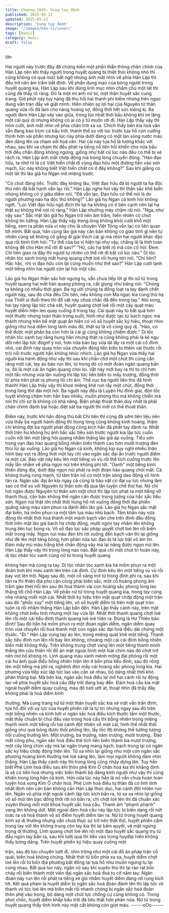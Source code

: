 ```yaml
---
title: Chương 1645: Vung tay đánh
published: 2025-05-22
updated: 2025-05-22
description: 'Vung tay đánh'
image: '/images/han-li/cover/'
tags: [HanLi]
category: HanLi
draft: false
---
```


lớn

Hai người này trước đây đã chứng kiến một phần thần thông
chân chính của Hàn Lập nên khi thấy người trong huyết quang bị
thiệt thòi không nhỏ thì cũng không có quá mức bất ngờ nhưng
ánh mắt nhìn về phía Hàn Lập thì đều trở nên âm trầm bất định.
Về phần dung mạo của bóng người trong huyết quang kia, Hàn
Lập sau khi dùng linh mục nhìn chăm chú một lát thì cũng đã thấy
rõ ràng. Đó là một mi anh nử tử, một thân huyết sắc cung trang.
Giờ phút này tuy nàng đã thu hồi hai thanh phi kiếm nhưng trên
ngọc dung vẫn tràn đầy vẻ giật mình. Hiển nhiên sự lợi hại của
Nguyên từ thần quang vừa rồi đã làm cho nàng hoảng sợ, đồng
thời hết sức kiêng kị. Ba người đem Hàn Lập vây vào giữa, trong
lúc nhất thời bầu không khí im lặng một cái quỷ dị nhưng không
có ai có ý tứ muốn rời đi. Hàn Lập thấy vậy thì mỉm cười, ánh mắt
nhìn về phía chân trời xa xa.
Chích thấy bên kia hoả vân vẫn đang bao trùm cả bầu trời, thanh
thế so với lúc trước tựa hồ còn cường thịnh hơn vài phần nhưng
lúc này phía dưới đang có một làn sóng nước màu đen dâng lên
va chạm với hoả vân. Hai cái này tựa hồ là tương khắc với nhau,
sau khi va chạm thì đều phát ra tiếng nổ liên hồi khiến cho nửa
bầu trời đều chấn động không ngừng, giống như bất cứ lúc nào
đều có thể bị xé rách ra. Hàn Lập ánh mắt chớp động mà trong
lòng chuyển động.
"Hàn đạo hữu, ta nhớ rõ là có Việt hiền chất đi cùng đạo hữu một
đường tiến vào sơn mạch, lúc này không biết Việt hiền chất có ở
đây không?"
Sau khi giằng co một lát thì lão giả họ Ngạn mở miệng trước.

"Có chút đáng tiếc. Trước đây không lâu, Việt đạo hữu đã bị người
ta hạ độc thủ nên đã bất hạnh vẫn lạc rồi."
Hàn Lập nghe hỏi vậy thì thần sắc khẽ biến nhưng không có ý
giấu diếm nói.
"Đã vẩn lạc. Đạo hữu có thể nói là do người phương nào hạ độc
thủ không?"
Lão giả họ Ngạn cả kinh hỏi không ngớt.
"Lúc Việt đạo hữu ngộ địch thì tại hạ không có ở bên cạnh nên tại
hạ thật sự không thể nói rõ ràng."
Hàn Lập nhướng mày chậm rãi nói.
"Nga, như vậy sao."
Sắc mặt lão giả họ Ngạn trở nên âm trầm, hiển nhiên có chút
không tin tưởng.
Hàn Lập thấy vậy trong lòng không khỏi cười khổ một tiếng, xem
ra phân nửa vị này cho là chuyện Việt Tông vẩn lạc có liên quan
tới mình. Bất quá, hắn cùng lão giả này căn bản không có giao
tình gì nên tự nhiên cũng sẽ không cố gắng đi giải thích cái gì mà
nhìn hai người khác đảo qua rồi bình tĩnh hỏi:
"Tư thế của ba vị hiện tại như vậy, chẳng lẽ là tính toán không để
cho Hàn mỗ rời đi sao?"
"Hừ, các hạ biết rõ mà còn cố hỏi. Đem Chi tiên giao ra đây thì
ngươi tự nhiên có thể rời đi bất cứ lúc nào."
Dị tộc nhân tóc xanh trong mắt hung quang chợt loé rồi hung tợn
nói.
"Chi tiên? Hắc hắc, nhị vị đạo hữu còn lại cũng muốn như thế
sao?"
Hàn Lập cười lạnh một tiếng nhìn hai người còn lại hỏi một câu.

Lão giả họ Ngạn thần sắc hơi ngưng tụ, vẫn chưa tiếp lời gì thì
nữ tử trong huyết quang hai mắt hàn quang phóng ra, cất giọng
như băng nói:
"Chúng ta không có nhiều thời gian. Ba ng ười chúng ta đồng loạt
ra tay đánh chết người này, sau đó chia đều Chi tiên, nếu không
con Ma ngạc kia cùng thủ hạ của Thiết sí đuổi theo thì đồ vật này
chưa chắc đã đến trong tay."
Nói xong, hai tay nàng lập tức chà xát, huyết quang chợt loé rồi
một cây quạt màu huyết diễm hiện len quay cuồng ở trong tay.
Cái quạt này to bất quá hơn một thước nhưng toàn thân trong
suốt, hình như được tạc từ bạch ngọc mà thành nhưng trên bề
mặt quạt ẩn hiện có vô số huyết sắc ký hiệu, thoạt nhìn giống như
hoả diễm lóng lánh màu đỏ, thật sự là vô cùng quỷ dị.
"Hảo, có thể được một phần ba còn hơn là cái gì cũng không
chiếm được."
Dị tộc nhân tóc xanh tuy rằng hung hãn nhưng thật ra cũng không
phải là kẻ ngu dốt nên lập tức đôgnf ý nói, hơn nữa bàn tay vừa
lật lấy ra một cái cổ đỉnh nhỏ, cái đỉnh này quay tròn vừa chuyển
động liền biến to thêm vài thước rồi trôi nổi trước người hắn
không nhúc nhích.
Lão giả họ Ngạn vừa thấy hai người kia hành động như vậy thì
sau khi chần chờ một chút thì cũng cắn răng một cái, tay áo bào
run lên, từ trong đó có một đoàn ngân quang bắn ra, đó là một cái
ấn ngân quang chói lọi. Vật này mới bay ra thì to chỉ hơn một tấc
nhưng vừa lăn xuống thì lập tức liền biến to mấy trượng, đồng
thời từ phía trên phát ra phong lôi chi âm.
Thế cục ba người liên thủ đã hình thành! Hàn Lập thấy vậy thì
khoé miệng khẽ run rẩy một chút, đồng thời trong lòng thở dài một
hơi. Ba người này đều là Luyện Hư đỉnh giai, độn tốc tuyệt không
chậm hơn hắn bao nhiêu, muốn phòng thủ mà không chiến mà
nói thì chỉ sợ là không có khả năng. Biện pháp thoát thân duy
nhất là phải chân chính đánh bại hoặc diệt sát ba người thì mới
có thể thoát thân.

Điểm này, trước khi hắn động thủ bắt Chi tiên thì cũng đã sớm
tiên liệu nên vừa thấy ba người hành động thì trong lòng cũng
không kinh hoảng, thậm chí không đợi ba người phát động công
kích hắn đã phất tay đánh ra. Nhất thời trên hư không hư ảnh hắc
sắc tiểu sơn trước người kia lập tức cuồn cuộn nổi lên một tầng
hôi quang nhằm thẳng lão giả áp xuống. Tiểu sơn trong vạn đạo
hào quang bỗng nhiên biến thành cao hơn mười trượng đen thùi
lùi áp xuống.
Lão giả họ Ngạn cả kinh, không kịp suy nghĩ nhiều thân hình bay
vọt ra đồng thời một tay chỉ vào ngân sắc đại ấn trước người
điểm ra một cái. Bảo vật này kêu lên một tiếng vù vù rồi thể tích
cuồng trước lên mấy lần nhằm về phía ngọn núi trên không phi
tới.
"Oanh" một tiếng kinh thiên động địa, dưới đáy ngọn núi phát ra
một đoàn hào quang chói mắt. Cả không trung rung mạnh, từ tâm
trận nổ có một trận sóng dao động vô hình tản ra.
Ngân sắc đại ấn kia ngay cả cũng là bảo vật có đại uy lực nhưng
làm sao có thể so với Nguyên từ thần sơn đã qua lần luyện chế
thứ hai. Nó chỉ hơi ngăn được Nguyên từ thần sơn một chút thì
lập tức phát ra một tiếng vỡ thanh thuý, căn bản không thể ngăn
cản được trọng lượng của hắc sắc tiểu sơn. Ngọn núi thật lớn
nhất thời hùng hổ rơi xuống đồng thời đại phiến quầng sáng màu
xám phun ra đánh đến lão giả.
Lão giả họ Ngạn sắc mặt đại biến, há mồm phun ra một tấm lụa
màu nhũ bạch. Tấm khăn này vừa động thì nhất thời hoá thành
một mảnh bạch vân che trên đỉnh đầu đồng thời trên mặt lão giả
bạch hà chớp động, mười ngón tay nhằm lên không trung liên tục
búng ra. Vô số đạo lục sắc pháp quyết chợt loé lên rồi biến mất
trong mây. Ngọn núi màu đen khi rơi xuống đến bạch vân thì lại
giống như đè lên một tảng bông, hơn phân nửa lực đạo bị tá lực
bặt vô âm tín. Đám mây mù màu trắng khẽ chấn động vậy mà lại
nâng được ngọn núi lên.
Hàn Lập thấy vậy thì trong lòng nao nao. Bất quá chỉ một chút trì
hoãn này, dị tộc nhân tóc xanh cùng nữ tử trong huyết quang

không hẹn mà cùng ra tay. Dị tộc nhân tóc xanh kia há mồm phun
ra một đoàn tinh khí màu xanh lên trên cái đỉnh. Cự đỉnh kêu lên
một tiếng vù vù rồi bay vọt lên trời.
Ngay sau đó, một cỗ sáng mờ từ trong đỉnh phi ra, sau khi tản ra
thì thiên địa phụ cận cũng phải biến sắc, một cỗ hoàng phong âm
trầm gào thét nổi lên sau đó hoá thành vài con hoàng sắc phong
long lao thẳng tới chỗ Hàn Lập. Về phần nữ tử trong huyết quang
kia, trong tay cũng nhẹ nhàng miết một cái.
Nhất thời ký hiệu trên mặt quạt chớp động một trận sau đó "phốc
xuy" một tiếng lớn, vô số huyết diễm từ trên mặt quạt tròn tuôn ra
rồi nhằm thẳng Hàn Lập bắn đến.
Hàn Lập thấy cảnh này, trên mặt không chút biểu tình nhưng một
tay vừa lật. Nhất thời thanh quang chợt loé lên rồi một cái tiểu
đỉnh thanh quang loè loè hiện ra. Đúng là Hư Thiên bảo đỉnh! Sau
đó hắn há mồm phun ra một đoàn ngân diễm, ngân diễm quay
tròn vừa chuyển rồi hoá thành một con ngân sắc đại hoả điểu dài
chừng một thước.
"Đi."
Hàn Lập vung tay áo lên, trong miệng quát khẽ một tiếng.
Thanh sắc tiểu đỉnh run lên rồi bay lên không, nhoáng một cái cái
đỉnh bỗng nhiên biến mất không thấy. Trên không trung chợt vang
lên một tiếng thanh minh thẳng lên cửu thiên rồi đồ án mặt ngoài
hình một loài chim nào đó chợt trở nên mơ hồ không rõ.
Linh quang màu xanh mênh mông đại phóng rồi một cái hư ảnh
quái điểu bỗng nhiên hiện lên ở bốn phía tiểu đỉnh, sau đó rống
lên một tiếng mà phỉ ra, nghênh đón mấy cái hoàng sắc phong
long kia. Hai phương vừa tiếp xúc lập tức lao vào cắn xé nhau, bộ
dáng nhất thời khó phân thăng bại. Mà bên kia, ngân sắc hoả
điểu lại mở hai cánh rồi tự động lao về phía huyết sắc hoả cầu
đầy trời đang bay đến.
Đám hoả cầu kia mặt ngoài huyết diễm quay cuồng, màu đỏ tươi
ướt át, thoạt nhìn đã thấy đây không phải là hoả diễm bình

thường. Mà cung trang nữ tử một thân huyết sắc kia vẻ mặt vẫn
trấn định, tựa hồ đối với uy lực của huyết phiến rất là tự tin nhưng
ngay sau đó trên mặt bỗng nhiên cả kinh bởi vì ngân sắc hoả điểu
kích thước tầm một thước, mắt thấy chuẩn bị chui đầu vào trong
hoả cầu thì bỗng nhiên trong miệng thanh minh một tiếng rồi hai
cánh đột nhiên vỗ một cái, hình thể nhất thời giống như quả bóng
được thổi phồng lên, lấy tốc độ không thể tưởng tượng nổi cuồng
trướng lên.
Một trượng, ba trượng, năm trượng, mười trượng,.
Đảo mắt công phu, ngân sắc hoả điểu thể tích liền biến thành ba
mươi trượng, một cây lông chim vậy mà lại ngân trung mang
bạch, bạch trung lại có ngân sắc ký hiệu chớp động hiện lên. Từ
xa nhìn lại giống như một con ngân sắc phượng hoàng bình
thường loè loè sáng lên, làm mọi người không dám nhìn thẳng.
Hàn Lập thấy cảnh này thì trong lòng cũng nhảy dựng lên. Tuy
hắn biết Phệ Linh hoả điểu sau khi thôn phệ Kim Ô chân hoả kia
thì khẳng định là sẽ có tiến hoá nhưng việc biến thành bộ dáng
kinh người như vậy thì cũng khiến trong lòng hắn cả kinh. Hơn
nữa lúc này hẳn là nó vẫn chưa hoàn toàn luyện hoá xong Kim Ô
chân hoả.
Phệ Linh hoả điểu tự thân đã có linh tính nhất định nên căn bản
không cần Hàn Lập thúc dục, hai cánh đột nhiên run lên. Ngân vũ
phía mặt ngoài cánh lập tức kích bắn ra, từ xa xa nhìn lại giống vô
số mũi tên bạc đồng thời rời nỏ bắn ra, chỉ chợt loé lên thì đã
chuẩn xác xuyên thủng mỗi một khoả huyết sắc hoả cầu.
Thanh âm "phanh phanh" vang lên không dứt. Mặt ngoài đám hoả
cầu này lập tức bị biến dạng rồi nứt toác ra và hoá thành vô số
điểm huyết diễm tản ra. Nữ tử trong huyết quang kinh sợ dị
thường nhưng vẫn chưa thực sự trở nên thất thố, huyết phiến
cầm trong tay vứt lên không trung còn tay kia thì lại bấm quyết, vẻ
mặt ngưng trọng dị thường.
Linh quang chợt loé lên rồi một đạo huyết sắc quang trụ từ đầu
ngón tay bắn ra, sau khi lướt qua thì tiến vào trong huyếtp hiến
không thấy bóng dáng. Trên huyết phiến ký hiệu quay cuồng một

trận, sau đó lưu chuyển lướt đi, nhìn trông như một cái đồ án
pháp trận cổ quái, biến hoá không chừng.
Nhất thời từ bốn phía xa xa, huyết diễm chợt loé lên rồi từ bốn địa
phương bất đồng lại tựa hồ như muốn ngưng tụ lại cùng nhau.
Bất quá lúc này, ngân vũ sau khi xuyên thủ thì lại rào rạt bốc cháy
rồi biến thành một viên đại ngân sắc hoả đoà to cỡ nắm tay. Ngân
đoàn này run lên rồi phát ra tiếng xé gió nhắm huyết diễm đang
rơi rụng kích tới.
Kết quả phàm là huyết diễm bị ngân sắc hoả đoàn đánh lên thì
lập tức vô thanh vô tức loé lên mà biến mất rồi nhanh chóng bị
ngân sắc hoả đoàn thôn phệ vào trong, bộ dáng một chút lực
chống cự cũng không có. Trong phút chốc, huyết diễm khắp bầu
trời đã tiêu thất hơn phân nửa. Nữ tử trong huyết quang thấy tình
hình này mặt cắt không còn giọt máu.
------oOo------
